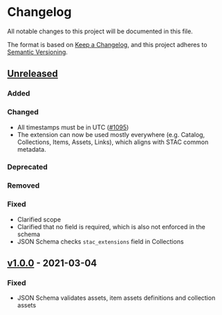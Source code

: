 # Changelog
All notable changes to this project will be documented in this file.

The format is based on [Keep a Changelog](https://keepachangelog.com/en/1.0.0/),
and this project adheres to [Semantic Versioning](https://semver.org/spec/v2.0.0.html).

## [Unreleased]

### Added

### Changed

- All timestamps must be in UTC ([#1095](https://github.com/radiantearth/stac-spec/issues/1095))
- The extension can now be used mostly everywhere (e.g. Catalog, Collections, Items, Assets, Links), which aligns with STAC common metadata.

### Deprecated

### Removed

### Fixed

- Clarified scope
- Clarified that no field is required, which is also not enforced in the schema
- JSON Schema checks `stac_extensions` field in Collections

## [v1.0.0] - 2021-03-04

### Fixed

- JSON Schema validates assets, item assets definitions and collection assets

[Unreleased]: <https://github.com/stac-extensions/timestamps/compare/v1.0.0...HEAD>
[v1.0.0]: <https://github.com/stac-extensions/timestamps/tree/v1.0.0>
